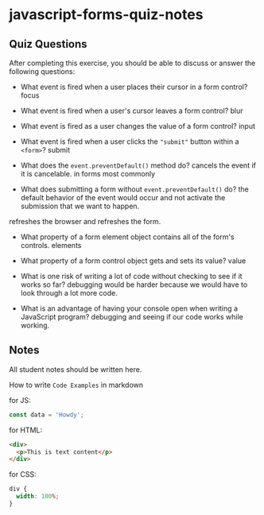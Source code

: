 # javascript-forms-quiz-notes

## Quiz Questions

After completing this exercise, you should be able to discuss or answer the following questions:

- What event is fired when a user places their cursor in a form control?
  focus

- What event is fired when a user's cursor leaves a form control?
  blur

- What event is fired as a user changes the value of a form control?
  input

- What event is fired when a user clicks the `"submit"` button within a `<form>`?
  submit

- What does the `event.preventDefault()` method do?
  cancels the event if it is cancelable. in forms most commonly

- What does submitting a form without `event.preventDefault()` do?
  the default behavior of the event would occur and not activate the submission that we want to happen.

refreshes the browser and refreshes the form.

- What property of a form element object contains all of the form's controls.
  elements

- What property of a form control object gets and sets its value?
  value

- What is one risk of writing a lot of code without checking to see if it works so far?
  debugging would be harder because we would have to look through a lot more code.

- What is an advantage of having your console open when writing a JavaScript program?
  debugging and seeing if our code works while working.

## Notes

All student notes should be written here.

How to write `Code Examples` in markdown

for JS:

```javascript
const data = 'Howdy';
```

for HTML:

```html
<div>
  <p>This is text content</p>
</div>
```

for CSS:

```css
div {
  width: 100%;
}
```
